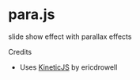 para.js
=======

slide show effect with parallax effects



Credits

+ Uses [KineticJS](https://github.com/ericdrowell/KineticJS) by ericdrowell